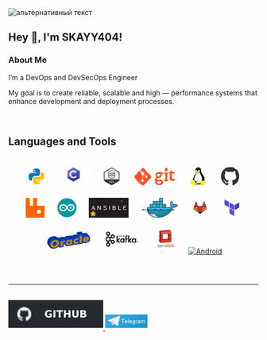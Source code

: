 <img src="video.gif" alt="альтернативный текст">

## **Hey 👋, I'm  SKAYY404!**  

### About Me  
I’m a DevOps and DevSecOps
 Engineer

My goal is to create reliable, scalable
and high — performance systems
 that enhance development and deployment processes.
  
  

</td><td valign="top" width="50%">



</td></tr></table>  

<br/>  

## Languages and Tools  
<div align="center">  
<a href="https://www.python.org/" target="_blank"><img style="margin: 10px" src="python.gif" alt="Python" height="40" /></a>  
<a href="https://www.cprogramming.com/" target="_blank"><img style="margin: 10px" src="c.gif" alt="C" height="50" /></a>  
<a href="https://www.mysql.com/" target="_blank"><img style="margin: 10px" src="sql1.gif" alt="MySQL" height="40" /></a>
<a href="https://git-scm.com/" target="_blank"><img style="margin: 10px" src="git.gif" alt="Nginx" height="40" /></a>  
<!-- <a href="https://kubernetes.io/" target="_blank"><img style="margin: 10px" src="Kubernetes.gif" alt="Kubernetes" height="40" /></a>  
<a href="https://www.gnu.org/software/bash/" target="_blank"><img style="margin: 10px" src="bash.gif" alt="Bash" height="40" /></a>   -->
<a href="https://www.linux.org/" target="_blank"><img style="margin: 10px" src="linux.gif" alt="Linux" height="40" /></a>  
<!-- <a href="https://www.jenkins.io/" target="_blank"><img style="margin: 10px" src="jenkins.gif" alt="Jenkins" height="40" /></a>   -->
<a href="https://github.com/" target="_blank"><img style="margin: 10px" src="github.gif" alt="Git" height="40" /></a>  
<a href="https://www.rabbitmq.com/" target="_blank"><img style="margin: 10px" src="RabbitMQ.png" alt="RabbitMQ" height="40" /></a>  
<a href="https://www.arduino.cc/" target="_blank"><img style="margin: 10px" src="arduino.gif" alt="Arduino" height="40" /></a>  
<!-- <a href="https://graphql.org/" target="_blank"><img style="margin: 10px" src="graphql.gif" alt="GraphQL" height="40" /></a>   -->
<a href="https://www.ansible.com/" target="_blank"><img style="margin: 10px" src="ansible.gif" alt="Ansible" height="40" /></a>  
<a href="https://www.docker.com/" target="_blank"><img style="margin: 10px" src="docker.gif" alt="Docker" height="40" /></a>  
<a href="https://about.gitlab.com/" target="_blank"><img style="margin: 10px" src="gitlab.gif" alt="GitLab" height="40" /></a>    
<a href="https://www.terraform.io/" target="_blank"><img style="margin: 10px" src="terraform.png" alt="Terraform" height="40" /></a>  
<a href="https://www.oracle.com/in/index.html" target="_blank"><img style="margin: 10px" src="oracle.gif" alt="Oracle" height="40" /></a>  
<a href="https://kafka.apache.org/" target="_blank"><img style="margin: 10px" src="kafka.png" alt="Kafka" height="40" /></a>  
<a href="https://www.openstack.org/" target="_blank"><img style="margin: 10px" src="openstack.png" alt="OpenStack" height="40" /></a>  
<a href="https://www.android.com/intl/en_in/" target="_blank"><img style="margin: 10px" src="android.gif" alt="Android" height="40" /></a>  
</div>  

<br/>  





</td></tr></table>  

<br/>  

----

<br/>  

<a href="https://github.com/SKAYY404" target="_blank">
<img src='git.svg' alt=github style="margin-bottom: 5px;" />
</a>  
  <a href="https://github.com/SKAYY404" target="_blank">
<img src='telegram.png' alt=github style="margin-bottom: 5px;" height="27"  />
</a> 

<br/>  

  

<br/>  


